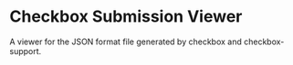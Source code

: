 # Checkbox Submission Viewer

A viewer for the JSON format file generated by checkbox and checkbox-support.

